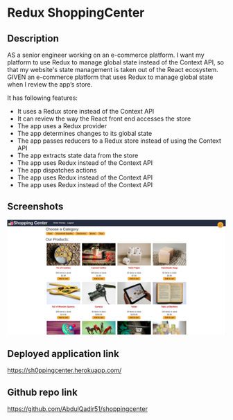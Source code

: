 # Redux ShoppingCenter


## Description

AS a senior engineer working on an e-commerce platform. I want my platform to use Redux to manage global state instead of the Context API, so that my website's state management is taken out of the React ecosystem.
GIVEN an e-commerce platform that uses Redux to manage global state when I review the app’s store. 

It has following features:

- It uses a Redux store instead of the Context API
- It can review the way the React front end accesses the store
- The app uses a Redux provider
- The app determines changes to its global state
- The app passes reducers to a Redux store instead of using the Context API
- The app extracts state data from the store
- The app uses Redux instead of the Context API
- The app dispatches actions
- The app uses Redux instead of the Context API
- The app uses Redux instead of the Context API


## Screenshots
![screenshot](client/public/screenshot.png)


## Deployed application link
https://sh0ppingcenter.herokuapp.com/

## Github repo link
https://github.com/AbdulQadir51/shoppingcenter
